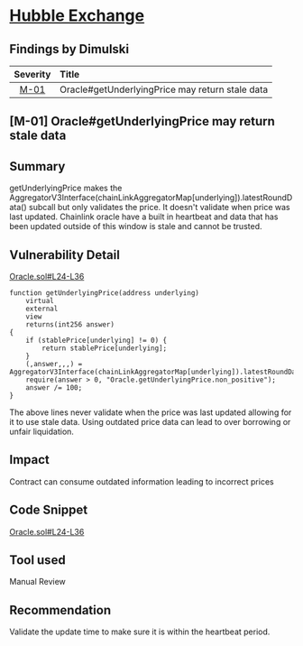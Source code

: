 # [Hubble Exchange](https://audits.sherlock.xyz/contests/72/report)

## Findings by Dimulski
| Severity | Title | 
|:--:|:---|
| [M-01](#M-01) | Oracle#getUnderlyingPrice may return stale data | 

## <a id='M-01'></a>[M-01] Oracle#getUnderlyingPrice may return stale data
## Summary
getUnderlyingPrice makes the AggregatorV3Interface(chainLinkAggregatorMap[underlying]).latestRoundData() subcall but only validates the price. It doesn't validate when price was last updated. Chainlink oracle have a built in heartbeat and data that has been updated outside of this window is stale and cannot be trusted.

## Vulnerability Detail
[Oracle.sol#L24-L36](https://github.com/hubble-exchange/hubble-protocol/blob/d89714101dd3494b132a3e3f9fed9aca4e19aef6/contracts/Oracle.sol#L24-L36)
```solidity
function getUnderlyingPrice(address underlying)
    virtual
    external
    view
    returns(int256 answer)
{
    if (stablePrice[underlying] != 0) {
        return stablePrice[underlying];
    }
    (,answer,,,) = AggregatorV3Interface(chainLinkAggregatorMap[underlying]).latestRoundData();
    require(answer > 0, "Oracle.getUnderlyingPrice.non_positive");
    answer /= 100;
}
```
The above lines never validate when the price was last updated allowing for it to use stale data. Using outdated price data can lead to over borrowing or unfair liquidation.

## Impact
Contract can consume outdated information leading to incorrect prices

## Code Snippet
[Oracle.sol#L24-L36](https://github.com/hubble-exchange/hubble-protocol/blob/d89714101dd3494b132a3e3f9fed9aca4e19aef6/contracts/Oracle.sol#L24-L36)

## Tool used
Manual Review

## Recommendation
Validate the update time to make sure it is within the heartbeat period.
